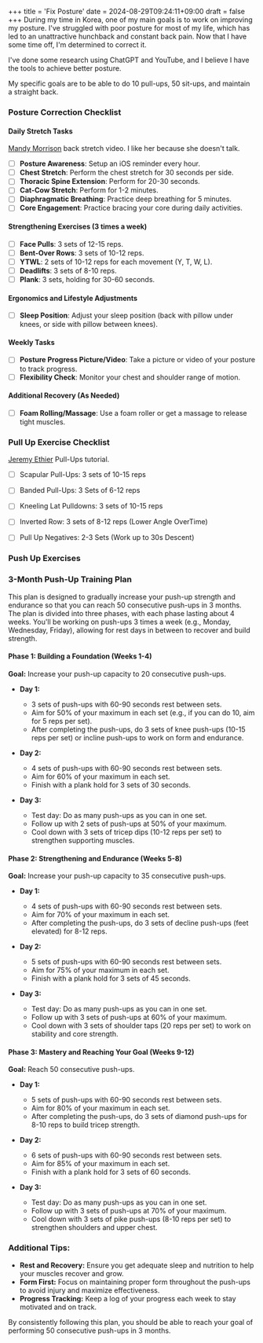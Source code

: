 +++
title = 'Fix Posture'
date = 2024-08-29T09:24:11+09:00
draft = false
+++
During my time in Korea, one of my main goals is to work on improving my posture. I've struggled with poor posture for most of my life, which has led to an unattractive hunchback and constant back pain. Now that I have some time off, I'm determined to correct it.

I've done some research using ChatGPT and YouTube, and I believe I have the tools to achieve better posture.

My specific goals are to be able to do 10 pull-ups, 50 sit-ups, and maintain a straight back.

### **Posture Correction Checklist**

#### **Daily Stretch Tasks**
[Mandy Morrison](https://www.youtube.com/watch?v=BPlCatqZRPI) back stretch video. I like her because she doesn't talk.
- [ ] **Posture Awareness**: Setup an iOS reminder every hour.
- [ ] **Chest Stretch**: Perform the chest stretch for 30 seconds per side.
- [ ] **Thoracic Spine Extension**: Perform for 20-30 seconds.
- [ ] **Cat-Cow Stretch**: Perform for 1-2 minutes.
- [ ] **Diaphragmatic Breathing**: Practice deep breathing for 5 minutes.
- [ ] **Core Engagement**: Practice bracing your core during daily activities.

#### **Strengthening Exercises (3 times a week)**
- [ ] **Face Pulls**: 3 sets of 12-15 reps.
- [ ] **Bent-Over Rows**: 3 sets of 10-12 reps.
- [ ] **YTWL**: 2 sets of 10-12 reps for each movement (Y, T, W, L).
- [ ] **Deadlifts**: 3 sets of 8-10 reps.
- [ ] **Plank**: 3 sets, holding for 30-60 seconds.

#### **Ergonomics and Lifestyle Adjustments**
- [ ] **Sleep Position**: Adjust your sleep position (back with pillow under knees, or side with pillow between knees).

#### **Weekly Tasks**
- [ ] **Posture Progress Picture/Video**: Take a picture or video of your posture to track progress.
- [ ] **Flexibility Check**: Monitor your chest and shoulder range of motion.

#### **Additional Recovery (As Needed)**
- [ ] **Foam Rolling/Massage**: Use a foam roller or get a massage to release tight muscles.

### **Pull Up Exercise Checklist**
[Jeremy Ethier](https://youtu.be/3YvfRx31xDE?si=dKRyFFfbtMgp36rP) Pull-Ups tutorial.
- [ ] Scapular Pull-Ups: 3 sets of 10-15 reps
- [ ] Banded Pull-Ups: 3 Sets of 6-12 reps
- [ ] Kneeling Lat Pulldowns: 3 sets of 10-15 reps
- [ ] Inverted Row: 3 sets of 8-12 reps (Lower Angle OverTime)
- [ ] Pull Up Negatives: 2-3 Sets (Work up to 30s Descent)


### **Push Up Exercises**

### 3-Month Push-Up Training Plan

This plan is designed to gradually increase your push-up strength and endurance so that you can reach 50 consecutive push-ups in 3 months. The plan is divided into three phases, with each phase lasting about 4 weeks. You'll be working on push-ups 3 times a week (e.g., Monday, Wednesday, Friday), allowing for rest days in between to recover and build strength.

#### **Phase 1: Building a Foundation (Weeks 1-4)**

**Goal:** Increase your push-up capacity to 20 consecutive push-ups.

- **Day 1:**  
  - 3 sets of push-ups with 60-90 seconds rest between sets.  
  - Aim for 50% of your maximum in each set (e.g., if you can do 10, aim for 5 reps per set).  
  - After completing the push-ups, do 3 sets of knee push-ups (10-15 reps per set) or incline push-ups to work on form and endurance.

- **Day 2:**  
  - 4 sets of push-ups with 60-90 seconds rest between sets.  
  - Aim for 60% of your maximum in each set.  
  - Finish with a plank hold for 3 sets of 30 seconds.

- **Day 3:**  
  - Test day: Do as many push-ups as you can in one set.  
  - Follow up with 2 sets of push-ups at 50% of your maximum.  
  - Cool down with 3 sets of tricep dips (10-12 reps per set) to strengthen supporting muscles.

#### **Phase 2: Strengthening and Endurance (Weeks 5-8)**

**Goal:** Increase your push-up capacity to 35 consecutive push-ups.

- **Day 1:**  
  - 4 sets of push-ups with 60-90 seconds rest between sets.  
  - Aim for 70% of your maximum in each set.  
  - After completing the push-ups, do 3 sets of decline push-ups (feet elevated) for 8-12 reps.

- **Day 2:**  
  - 5 sets of push-ups with 60-90 seconds rest between sets.  
  - Aim for 75% of your maximum in each set.  
  - Finish with a plank hold for 3 sets of 45 seconds.

- **Day 3:**  
  - Test day: Do as many push-ups as you can in one set.  
  - Follow up with 3 sets of push-ups at 60% of your maximum.  
  - Cool down with 3 sets of shoulder taps (20 reps per set) to work on stability and core strength.

#### **Phase 3: Mastery and Reaching Your Goal (Weeks 9-12)**

**Goal:** Reach 50 consecutive push-ups.

- **Day 1:**  
  - 5 sets of push-ups with 60-90 seconds rest between sets.  
  - Aim for 80% of your maximum in each set.  
  - After completing the push-ups, do 3 sets of diamond push-ups for 8-10 reps to build tricep strength.

- **Day 2:**  
  - 6 sets of push-ups with 60-90 seconds rest between sets.  
  - Aim for 85% of your maximum in each set.  
  - Finish with a plank hold for 3 sets of 60 seconds.

- **Day 3:**  
  - Test day: Do as many push-ups as you can in one set.  
  - Follow up with 3 sets of push-ups at 70% of your maximum.  
  - Cool down with 3 sets of pike push-ups (8-10 reps per set) to strengthen shoulders and upper chest.

### Additional Tips:
- **Rest and Recovery:** Ensure you get adequate sleep and nutrition to help your muscles recover and grow.
- **Form First:** Focus on maintaining proper form throughout the push-ups to avoid injury and maximize effectiveness.
- **Progress Tracking:** Keep a log of your progress each week to stay motivated and on track.

By consistently following this plan, you should be able to reach your goal of performing 50 consecutive push-ups in 3 months.